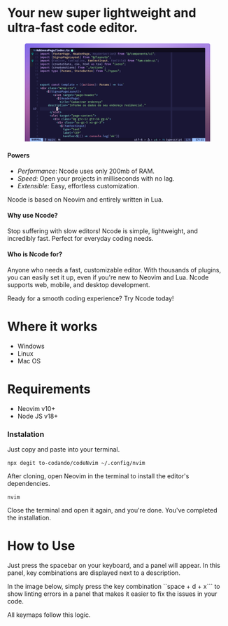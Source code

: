 # Your new super lightweight and ultra-fast code editor.

<figure><img src=".gitbook/assets/ncode-banner-2.png" alt="Ncode editor"><figcaption></figcaption></figure>

#### Powers

* _Performance_: Ncode uses only 200mb of RAM.
* _Speed_: Open your projects in milliseconds with no lag.
* _Extensible:_ Easy, effortless customization.

Ncode is based on Neovim and entirely written in Lua.

#### Why use Ncode?

Stop suffering with slow editors! Ncode is simple, lightweight, and incredibly fast. Perfect for everyday coding needs.

#### Who is Ncode for?

Anyone who needs a fast, customizable editor. With thousands of plugins, you can easily set it up, even if you're new to Neovim and Lua. Ncode supports web, mobile, and desktop development.

Ready for a smooth coding experience? Try Ncode today!

# Where it works

- Windows
- Linux
- Mac OS

# Requirements

- Neovim v10+
- Node JS v18+

### Instalation

Just copy and paste into your terminal.

```raw
npx degit to-codando/codeNvim ~/.config/nvim
```

After cloning, open Neovim in the terminal to install the editor's dependencies.

```raw
nvim 
```

Close the terminal and open it again, and you're done. You've completed the installation.

# How to Use

Just press the spacebar on your keyboard, and a panel will appear. In this panel, key combinations are displayed next to a description.

In the image below, simply press the key combination ``space + d + x``` to show linting errors in a panel that makes it easier to fix the issues in your code.

All keymaps follow this logic.


